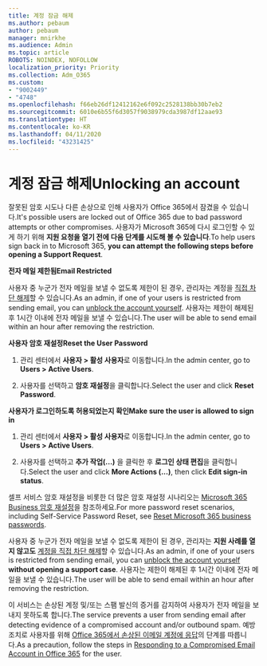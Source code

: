 ```yaml
---
title: 계정 잠금 해제
ms.author: pebaum
author: pebaum
manager: mnirkhe
ms.audience: Admin
ms.topic: article
ROBOTS: NOINDEX, NOFOLLOW
localization_priority: Priority
ms.collection: Adm_O365
ms.custom:
- "9002449"
- "4748"
ms.openlocfilehash: f66eb26df12412162e6f092c2528138bb30b7eb2
ms.sourcegitcommit: 6010e6b55f6d3057f9038979cda3987df12aae93
ms.translationtype: HT
ms.contentlocale: ko-KR
ms.lasthandoff: 04/11/2020
ms.locfileid: "43231425"
---
```

# <a name="unlocking-an-account"></a><span data-ttu-id="a4d31-102">계정 잠금 해제</span><span class="sxs-lookup"><span data-stu-id="a4d31-102">Unlocking an account</span></span>

<span data-ttu-id="a4d31-103">잘못된 암호 시도나 다른 손상으로 인해 사용자가 Office 365에서 잠겼을 수 있습니다.</span><span class="sxs-lookup"><span data-stu-id="a4d31-103">It's possible users are locked out of Office 365 due to bad password attempts or other compromises.</span></span> <span data-ttu-id="a4d31-104">사용자가 Microsoft 365에 다시 로그인할 수 있게 하기 위해 **지원 요청을 열기 전에 다음 단계를 시도해 볼 수 있습니다**.</span><span class="sxs-lookup"><span data-stu-id="a4d31-104">To help users sign back in to Microsoft 365, **you can attempt the following steps before opening a Support Request**.</span></span> 

<span data-ttu-id="a4d31-105">**전자 메일 제한됨**</span><span class="sxs-lookup"><span data-stu-id="a4d31-105">**Email Restricted**</span></span>

<span data-ttu-id="a4d31-106">사용자 중 누군가 전자 메일을 보낼 수 없도록 제한이 된 경우, 관리자는 계정을 [직접 차단 해제](https://docs.microsoft.com/microsoft-365/security/office-365-security/removing-user-from-restricted-users-portal-after-spam)할 수 있습니다.</span><span class="sxs-lookup"><span data-stu-id="a4d31-106">As an admin, if one of your users is restricted from sending email, you can [unblock the account yourself](https://docs.microsoft.com/microsoft-365/security/office-365-security/removing-user-from-restricted-users-portal-after-spam).</span></span> <span data-ttu-id="a4d31-107">사용자는 제한이 해제된 후 1시간 이내에 전자 메일을 보낼 수 있습니다.</span><span class="sxs-lookup"><span data-stu-id="a4d31-107">The user will be able to send email within an hour after removing the restriction.</span></span>

<span data-ttu-id="a4d31-108">**사용자 암호 재설정**</span><span class="sxs-lookup"><span data-stu-id="a4d31-108">**Reset the User Password**</span></span>

1. <span data-ttu-id="a4d31-109">관리 센터에서 **사용자 > 활성 사용자**로 이동합니다.</span><span class="sxs-lookup"><span data-stu-id="a4d31-109">In the admin center, go to **Users > Active Users**.</span></span>

2. <span data-ttu-id="a4d31-110">사용자를 선택하고 **암호 재설정**을 클릭합니다.</span><span class="sxs-lookup"><span data-stu-id="a4d31-110">Select the user and click **Reset Password**.</span></span>

<span data-ttu-id="a4d31-111">**사용자가 로그인하도록 허용되었는지 확인**</span><span class="sxs-lookup"><span data-stu-id="a4d31-111">**Make sure the user is allowed to sign in**</span></span>

1. <span data-ttu-id="a4d31-112">관리 센터에서 **사용자 > 활성 사용자**로 이동합니다.</span><span class="sxs-lookup"><span data-stu-id="a4d31-112">In the admin center, go to **Users > Active Users**.</span></span>

2. <span data-ttu-id="a4d31-113">사용자를 선택하고 **추가 작업(...)** 을 클릭한 후 **로그인 상태 편집**을 클릭합니다.</span><span class="sxs-lookup"><span data-stu-id="a4d31-113">Select the user and click **More Actions (...)**, then click **Edit sign-in status**.</span></span>

<span data-ttu-id="a4d31-114">셀프 서비스 암호 재설정을 비롯한 더 많은 암호 재설정 시나리오는 [Microsoft 365 Business 암호 재설정](https://docs.microsoft.com/microsoft-365/admin/add-users/reset-passwords?view=o365-worldwide)을 참조하세요.</span><span class="sxs-lookup"><span data-stu-id="a4d31-114">For more password reset scenarios, including Self-Service Password Reset, see [Reset Microsoft 365 business passwords](https://docs.microsoft.com/microsoft-365/admin/add-users/reset-passwords?view=o365-worldwide).</span></span>


<span data-ttu-id="a4d31-115">사용자 중 누군가 전자 메일을 보낼 수 없도록 제한이 된 경우, 관리자는 **지원 사례를 열지 않고도** [계정을 직접 차단 해제](https://docs.microsoft.com/microsoft-365/security/office-365-security/removing-user-from-restricted-users-portal-after-spam)할 수 있습니다.</span><span class="sxs-lookup"><span data-stu-id="a4d31-115">As an admin, if one of your users is restricted from sending email, you can [unblock the account yourself](https://docs.microsoft.com/microsoft-365/security/office-365-security/removing-user-from-restricted-users-portal-after-spam) **without opening a support case**.</span></span> <span data-ttu-id="a4d31-116">사용자는 제한이 해제된 후 1시간 이내에 전자 메일을 보낼 수 있습니다.</span><span class="sxs-lookup"><span data-stu-id="a4d31-116">The user will be able to send email within an hour after removing the restriction.</span></span>

<span data-ttu-id="a4d31-117">이 서비스는 손상된 계정 및/또는 스팸 발신의 증거를 감지하여 사용자가 전자 메일을 보내지 못하도록 합니다.</span><span class="sxs-lookup"><span data-stu-id="a4d31-117">The service prevents a user from sending email after detecting evidence of a compromised account and/or outbound spam.</span></span> <span data-ttu-id="a4d31-118">예방 조치로 사용자를 위해 [Office 365에서 손상된 이메일 계정에 응답](https://docs.microsoft.com/office365/securitycompliance/responding-to-a-compromised-email-account)의 단계를 따릅니다.</span><span class="sxs-lookup"><span data-stu-id="a4d31-118">As a precaution, follow the steps in [Responding to a Compromised Email Account in Office 365](https://docs.microsoft.com/office365/securitycompliance/responding-to-a-compromised-email-account) for the user.</span></span>

